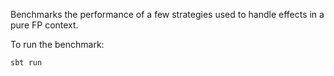 Benchmarks the performance of a few strategies used to handle effects in a pure FP context.

To run the benchmark:
```
sbt run
```
